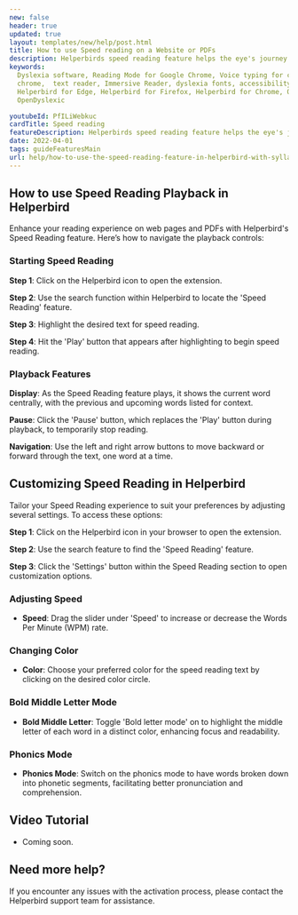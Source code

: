 ```yaml
---
new: false
header: true
updated: true
layout: templates/new/help/post.html
title: How to use Speed reading on a Website or PDFs
description: Helperbirds speed reading feature helps the eye's journey through text by guiding it with  fixation points that focus only on initial letters. This removes eye relocation.
keywords:
  Dyslexia software, Reading Mode for Google Chrome, Voice typing for chrome, Text to speech for
  chrome,  text reader, Immersive Reader, dyslexia fonts, accessibility software, dyslexia software,
  Helperbird for Edge, Helperbird for Firefox, Helperbird for Chrome, Opendyslexic for Chrome,
  OpenDyslexic

youtubeId: PfILiWebkuc
cardTitle: Speed reading
featureDescription: Helperbirds speed reading feature helps the eye's journey through text by guiding it with  fixation points that focus only on initial letters. This removes eye relocation.
date: 2022-04-01
tags: guideFeaturesMain
url: help/how-to-use-the-speed-reading-feature-in-helperbird-with-syllables/
---
```



## How to use Speed Reading Playback in Helperbird

Enhance your reading experience on web pages and PDFs with Helperbird's Speed Reading feature. Here’s how to navigate the playback controls:

### Starting Speed Reading

**Step 1**: Click on the Helperbird icon to open the extension.

**Step 2**: Use the search function within Helperbird to locate the 'Speed Reading' feature.

**Step 3**: Highlight the desired text for speed reading.

**Step 4**: Hit the 'Play' button that appears after highlighting to begin speed reading.

### Playback Features

**Display**: As the Speed Reading feature plays, it shows the current word centrally, with the previous and upcoming words listed for context.

**Pause**: Click the 'Pause' button, which replaces the 'Play' button during playback, to temporarily stop reading.

**Navigation**: Use the left and right arrow buttons to move backward or forward through the text, one word at a time.



## Customizing Speed Reading in Helperbird

Tailor your Speed Reading experience to suit your preferences by adjusting several settings. To access these options:

**Step 1**: Click on the Helperbird icon in your browser to open the extension.

**Step 2**: Use the search feature to find the 'Speed Reading' feature.

**Step 3**: Click the 'Settings' button within the Speed Reading section to open customization options.

### Adjusting Speed

- **Speed**: Drag the slider under 'Speed' to increase or decrease the Words Per Minute (WPM) rate.

### Changing Color

- **Color**: Choose your preferred color for the speed reading text by clicking on the desired color circle.

### Bold Middle Letter Mode

- **Bold Middle Letter**: Toggle 'Bold letter mode' on to highlight the middle letter of each word in a distinct color, enhancing focus and readability.

### Phonics Mode

- **Phonics Mode**: Switch on the phonics mode to have words broken down into phonetic segments, facilitating better pronunciation and comprehension.




## Video Tutorial

- Coming soon.

## Need more help?

If you encounter any issues with the activation process, please contact the Helperbird support team for assistance.

